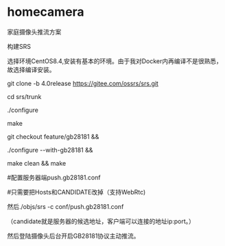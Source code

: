 # homecamera
家庭摄像头推流方案


构建SRS


选择环境CentOS8.4,安装有基本的环境。由于我对Docker内再编译不是很熟悉，故选择编译安装。


git clone -b 4.0release https://gitee.com/ossrs/srs.git


cd srs/trunk


./configure


make


git checkout feature/gb28181 &&


./configure --with-gb28181 && 


make clean && make


#配置服务器端push.gb28181.conf


#只需要把Hosts和CANDIDATE改掉（支持WebRtc)


然后./objs/srs -c conf/push.gb28181.conf


（candidate就是服务器的候选地址，客户端可以连接的地址ip:port。）


然后登陆摄像头后台开启GB28181协议主动推流。
